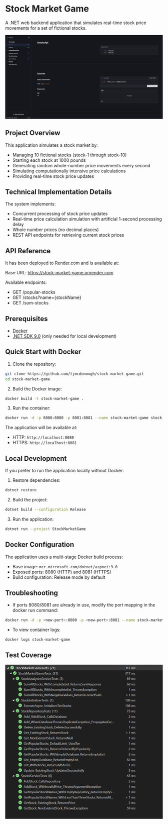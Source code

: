 # Stock Market Game

A .NET web backend application that simulates real-time stock price movements for a set of fictional stocks.

![alt text](image.png)

## Project Overview
This application simulates a stock market by:

- Managing 10 fictional stocks (stock-1 through stock-10)
- Starting each stock at 1000 pounds
- Generating random whole-number price movements every second
- Simulating computationally intensive price calculations
- Providing real-time stock price updates

## Technical Implementation Details
The system implements:

- Concurrent processing of stock price updates
- Real-time price calculation simulation with artificial 1-second processing delay
- Whole number prices (no decimal places)
- REST API endpoints for retrieving current stock prices

## API Reference

It has been deployed to Render.com and is available at:

Base URL: https://stock-market-game.onrender.com

Available endpoints:
- GET /popular-stocks
- GET /stocks?name={stockName}
- GET /sum-stocks

## Prerequisites

- [Docker](https://www.docker.com/get-started)
- [.NET SDK 9.0](https://dotnet.microsoft.com/download/dotnet/9.0) (only needed for local development)

## Quick Start with Docker

1. Clone the repository:
```bash
git clone https://github.com/tjmcdonough/stock-market-game.git
cd stock-market-game
```

2. Build the Docker image:
```bash
docker build -t stock-market-game .
```

3. Run the container:
```bash
docker run -d -p 8080:8080 -p 8081:8081 --name stock-market-game stock-market-game
```

The application will be available at:
- HTTP: `http://localhost:8080`
- HTTPS: `http://localhost:8081`

## Local Development

If you prefer to run the application locally without Docker:

1. Restore dependencies:
```bash
dotnet restore
```

2. Build the project:
```bash
dotnet build --configuration Release
```

3. Run the application:
```bash
dotnet run --project StockMarketGame
```

## Docker Configuration

The application uses a multi-stage Docker build process:
- Base image: `mcr.microsoft.com/dotnet/aspnet:9.0`
- Exposed ports: 8080 (HTTP) and 8081 (HTTPS)
- Build configuration: Release mode by default

## Troubleshooting

- If ports 8080/8081 are already in use, modify the port mapping in the docker run command:
```bash
docker run -d -p <new-port>:8080 -p <new-port>:8081 --name stock-market-game stock-market-game
```

- To view container logs:
```bash
docker logs stock-market-game
```

## Test Coverage

![alt text](image-1.png)
